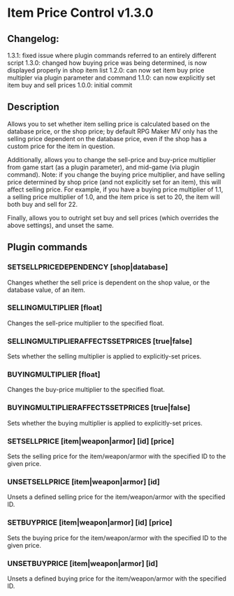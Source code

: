 # Item Price Control v1.3.0
 
## Changelog:
1.3.1:	fixed issue where plugin commands referred to an entirely different 
		script
1.3.0:	changed how buying price was being determined, is now displayed properly 
		in shop item list
1.2.0:	can now set item buy price multipler via plugin parameter and command
1.1.0:	can now explicitly set item buy and sell prices
1.0.0:	initial commit

## Description
 
Allows you to set whether item selling price is calculated based on the 
database price, or the shop price; by default RPG Maker MV only has the 
selling price dependent on the database price, even if the shop has a 
custom price for the item in question.

Additionally, allows you to change the sell-price and buy-price multiplier 
from game start (as a plugin parameter), and mid-game (via plugin command).
Note: if you change the buying price multiplier, and have selling price 
determined by shop price (and not explicitly set for an item), this will 
affect selling price. For example, if you have a buying price multiplier
of 1.1, a selling price multiplier of 1.0, and the item price is set to
20, the item will both buy and sell for 22.

Finally, allows you to outright set buy and sell prices (which overrides 
the above settings), and unset the same.

## Plugin commands
### SETSELLPRICEDEPENDENCY [shop|database]
Changes whether the sell price is dependent on the shop value, or the database value,
of an item.
### SELLINGMULTIPLIER [float]
Changes the sell-price multiplier to the specified float.
### SELLINGMULTIPLIERAFFECTSSETPRICES [true|false]
Sets whether the selling multiplier is applied to explicitly-set prices.
### BUYINGMULTIPLIER [float]
Changes the buy-price multiplier to the specified float. 
### BUYINGMULTIPLIERAFFECTSSETPRICES [true|false]
Sets whether the buying multiplier is applied to explicitly-set prices.
### SETSELLPRICE [item|weapon|armor] [id] [price]
Sets the selling price for the item/weapon/armor with the specified ID to the given price.
### UNSETSELLPRICE [item|weapon|armor] [id]
Unsets a defined selling price for the item/weapon/armor with the specified ID.
### SETBUYPRICE [item|weapon|armor] [id] [price]
Sets the buying price for the item/weapon/armor with the specified ID to the given price.
### UNSETBUYPRICE [item|weapon|armor] [id]
Unsets a defined buying price for the item/weapon/armor with the specified ID.